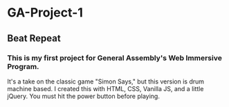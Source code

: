 # GA-Project-1

## Beat Repeat

### This is my first project for General Assembly's Web Immersive Program.
It's a take on the classic game "Simon Says," but this version is drum machine based.
I created this with HTML, CSS, Vanilla JS, and a little jQuery. You must hit the power button before
playing.
